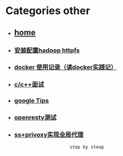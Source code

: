 # Categories other
* ## [home](../README.md)
* ### [安装配置hadoop httpfs](config_hadoop_httpfs.md)
* ### [docker 使用记录（读docker实践记）](docker.md)
* ### [c/c++面试](find_a_job.md)
* ### [google Tips](google_search_tips.md)
* ### [openresty测试](openresty_test.md)
* ### [ss+privoxy实现全局代理](ss_privoxy.md)
                           step by steop
